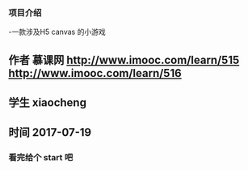 ### 项目介绍
-一款涉及H5 canvas 的小游戏
## 作者 慕课网  http://www.imooc.com/learn/515  http://www.imooc.com/learn/516
## 学生 xiaocheng
## 时间 2017-07-19
### 看完给个 start 吧